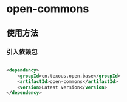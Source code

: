 # open-commons

## 使用方法

### 引入依赖包

```xml

<dependency>
    <groupId>cn.texous.open.base</groupId>
    <artifactId>open-commons</artifactId>
    <version>Latest Version</version>
</dependency>
```
